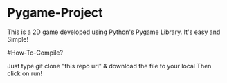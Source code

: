 # Pygame-Project
This is a 2D game developed using Python's Pygame Library. 
It's easy and Simple!

#How-To-Compile?

Just type git clone "this repo url" & download the file to your local
Then click on run!
